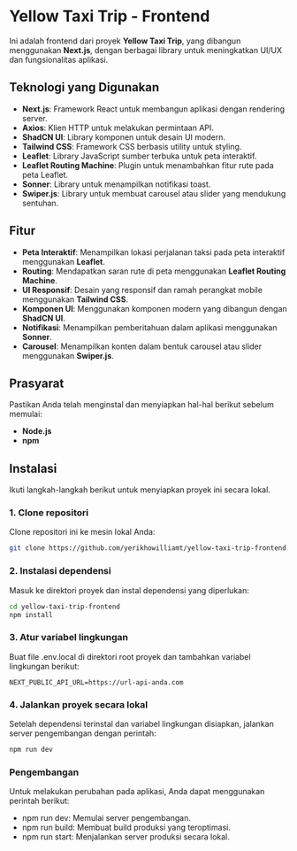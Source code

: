 # Yellow Taxi Trip - Frontend

Ini adalah frontend dari proyek **Yellow Taxi Trip**, yang dibangun menggunakan **Next.js**, dengan berbagai library untuk meningkatkan UI/UX dan fungsionalitas aplikasi.

## Teknologi yang Digunakan

- **Next.js**: Framework React untuk membangun aplikasi dengan rendering server.
- **Axios**: Klien HTTP untuk melakukan permintaan API.
- **ShadCN UI**: Library komponen untuk desain UI modern.
- **Tailwind CSS**: Framework CSS berbasis utility untuk styling.
- **Leaflet**: Library JavaScript sumber terbuka untuk peta interaktif.
- **Leaflet Routing Machine**: Plugin untuk menambahkan fitur rute pada peta Leaflet.
- **Sonner**: Library untuk menampilkan notifikasi toast.
- **Swiper.js**: Library untuk membuat carousel atau slider yang mendukung sentuhan.

## Fitur

- **Peta Interaktif**: Menampilkan lokasi perjalanan taksi pada peta interaktif menggunakan **Leaflet**.
- **Routing**: Mendapatkan saran rute di peta menggunakan **Leaflet Routing Machine**.
- **UI Responsif**: Desain yang responsif dan ramah perangkat mobile menggunakan **Tailwind CSS**.
- **Komponen UI**: Menggunakan komponen modern yang dibangun dengan **ShadCN UI**.
- **Notifikasi**: Menampilkan pemberitahuan dalam aplikasi menggunakan **Sonner**.
- **Carousel**: Menampilkan konten dalam bentuk carousel atau slider menggunakan **Swiper.js**.

## Prasyarat

Pastikan Anda telah menginstal dan menyiapkan hal-hal berikut sebelum memulai:

- **Node.js**
- **npm**

## Instalasi

Ikuti langkah-langkah berikut untuk menyiapkan proyek ini secara lokal.

### 1. Clone repositori

Clone repositori ini ke mesin lokal Anda:

```bash
git clone https://github.com/yerikhowilliamt/yellow-taxi-trip-frontend.git
```

### 2. Instalasi dependensi

Masuk ke direktori proyek dan instal dependensi yang diperlukan:

```bash
cd yellow-taxi-trip-frontend
npm install
```

### 3. Atur variabel lingkungan

Buat file .env.local di direktori root proyek dan tambahkan variabel lingkungan berikut:

```
NEXT_PUBLIC_API_URL=https://url-api-anda.com
```

### 4. Jalankan proyek secara lokal

Setelah dependensi terinstal dan variabel lingkungan disiapkan, jalankan server pengembangan dengan perintah:

```bash
npm run dev
```

### Pengembangan

Untuk melakukan perubahan pada aplikasi, Anda dapat menggunakan perintah berikut:

- npm run dev: Memulai server pengembangan.
- npm run build: Membuat build produksi yang teroptimasi.
- npm run start: Menjalankan server produksi secara lokal.

